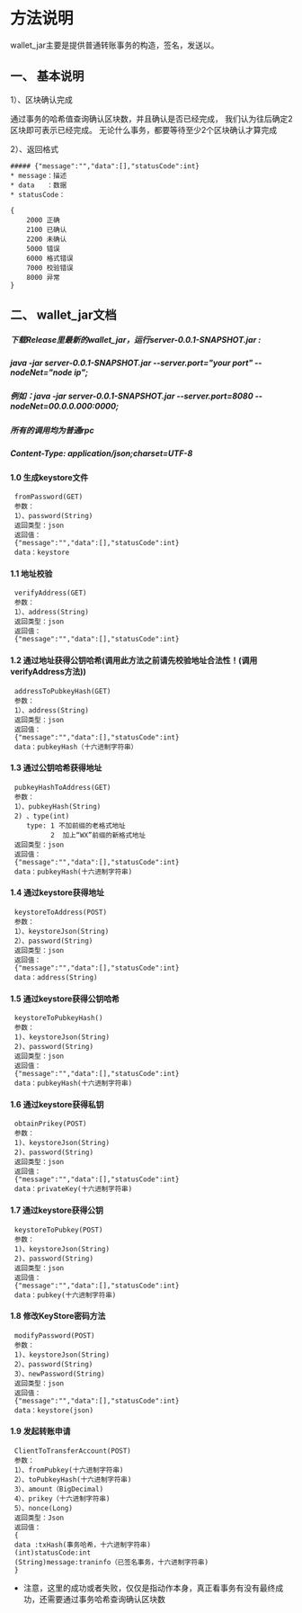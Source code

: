 # 方法说明

wallet_jar主要是提供普通转账事务的构造，签名，发送以。

## 一、 基本说明

1）、区块确认完成

通过事务的哈希值查询确认区块数，并且确认是否已经完成，
我们认为往后确定2区块即可表示已经完成。
无论什么事务，都要等待至少2个区块确认才算完成

2）、返回格式
```
##### {"message":"","data":[],"statusCode":int}
* message：描述
* data   ：数据
* statusCode：      
   
{
    2000 正确
    2100 已确认
    2200 未确认
    5000 错误
    6000 格式错误
    7000 校验错误
    8000 异常
}
```

## 二、 wallet_jar文档

##### 下载Release里最新的wallet_jar，运行server-0.0.1-SNAPSHOT.jar :
##### java -jar server-0.0.1-SNAPSHOT.jar --server.port="your port" --nodeNet="node ip";

##### 例如：java -jar server-0.0.1-SNAPSHOT.jar --server.port=8080 --nodeNet=00.0.0.000:0000;
##### 所有的调用均为普通rpc
##### Content-Type: application/json;charset=UTF-8

#### 1.0 生成keystore文件
```
 fromPassword(GET)
 参数：
 1）、password(String)
 返回类型：json
 返回值：
 {"message":"","data":[],"statusCode":int}
 data：keystore
```

#### 1.1 地址校验
```
 verifyAddress(GET)
 参数：
 1）、address(String)
 返回类型：json
 返回值：
 {"message":"","data":[],"statusCode":int}
```
#### 1.2 通过地址获得公钥哈希(调用此方法之前请先校验地址合法性！(调用verifyAddress方法))
```
 addressToPubkeyHash(GET)
 参数：
 1）、address(String)
 返回类型：json
 返回值：
 {"message":"","data":[],"statusCode":int}
 data：pubkeyHash（十六进制字符串）
```
#### 1.3 通过公钥哈希获得地址
```
 pubkeyHashToAddress(GET)
 参数：
 1）、pubkeyHash(String)
 2) 、type(int)
 	type: 1 不加前缀的老格式地址
	      2  加上“WX”前缀的新格式地址
 返回类型：json
 返回值：
 {"message":"","data":[],"statusCode":int}
 data：pubkeyHash(十六进制字符串)
```
#### 1.4 通过keystore获得地址
```
 keystoreToAddress(POST)
 参数：
 1）、keystoreJson(String)
 2）、password(String)
 返回类型：json
 返回值：
 {"message":"","data":[],"statusCode":int}
 data：address(String)
```
#### 1.5 通过keystore获得公钥哈希
```
 keystoreToPubkeyHash()
 参数：
 1)、keystoreJson(String)
 2)、password(String)
 返回类型：json
 返回值：
 {"message":"","data":[],"statusCode":int}
 data：pubkeyHash(十六进制字符串)
```
#### 1.6 通过keystore获得私钥
```
 obtainPrikey(POST)
 参数：
 1)、keystoreJson(String)
 2)、password(String)
 返回类型：json
 返回值：
 {"message":"","data":[],"statusCode":int}
 data：privateKey(十六进制字符串)
```
#### 1.7 通过keystore获得公钥
```
 keystoreToPubkey(POST)
 参数：
 1)、keystoreJson(String)
 2)、password(String)
 返回类型：json
 返回值：
 {"message":"","data":[],"statusCode":int}
 data：pubkey(十六进制字符串)
```
#### 1.8 修改KeyStore密码方法
```
 modifyPassword(POST)
 参数：
 1)、keystoreJson(String)
 2）、password(String)
 3）、newPassword(String)
 返回类型：json
 返回值：
 {"message":"","data":[],"statusCode":int}
 data：keystore(json)
```
#### 1.9 发起转账申请
```
 ClientToTransferAccount(POST)
 参数：
 1）、fromPubkey(十六进制字符串)
 2）、toPubkeyHash(十六进制字符串)
 3）、amount（BigDecimal)
 4）、prikey（十六进制字符串)
 5）、nonce(Long)
 返回类型：Json
 返回值：
 {
 data :txHash(事务哈希，十六进制字符串)
 (int)statusCode:int
 (String)message:traninfo（已签名事务，十六进制字符串)
 }
```
* 注意，这里的成功或者失败，仅仅是指动作本身，真正看事务有没有最终成功，还需要通过事务哈希查询确认区块数

	




